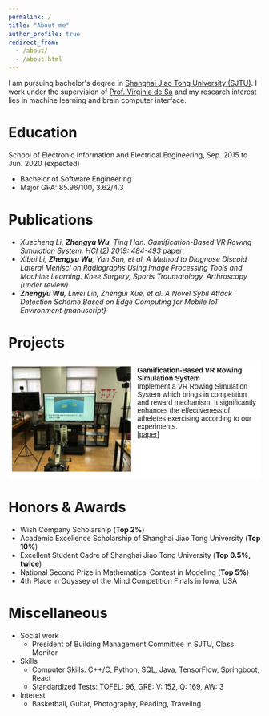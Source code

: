 ```yaml
---
permalink: /
title: "About me"
author_profile: true
redirect_from: 
  - /about/
  - /about.html
---
```


I am pursuing bachelor's degree in [Shanghai Jiao Tong University (SJTU)](http://en.sjtu.edu.cn/). I work under the supervision of [Prof. Virginia de Sa](http://www.cogsci.ucsd.edu/~desa/) and my research interest lies in machine learning and brain computer interface. 

Education
======
School of Electronic Information and Electrical Engineering, Sep. 2015 to Jun. 2020 (expected)   

* Bachelor of Software Engineering
* Major GPA: 85.96/100, 3.62/4.3

Publications
======
* _Xuecheng Li, **Zhengyu Wu**, Ting Han. Gamification-Based VR Rowing Simulation System. HCI (2) 2019: 484-493_ [paper](https://link.springer.com/chapter/10.1007%2F978-3-030-22643-5_38)
* _Xibai Li, **Zhengyu Wu**, Yan Sun, et al. A Method to Diagnose Discoid Lateral Menisci on Radiographs Using Image Processing Tools and Machine Learning. Knee Surgery, Sports Traumatology, Arthroscopy (under review)_
* _**Zhengyu Wu**, Liwei Lin, Zhengui Xue, et al. A Novel Sybil Attack Detection Scheme Based on Edge Computing for Mobile IoT Environment (manuscript)_


Projects
======
<style type="text/css">
.tg  {border-collapse:collapse;border-spacing:0;}
.tg td{font-family:Arial, sans-serif;font-size:14px;padding:10px 5px;border-style:solid;border-width:1px;overflow:hidden;word-break:normal;border-color:black;}
.tg th{font-family:Arial, sans-serif;font-size:14px;font-weight:normal;padding:10px 5px;border-style:solid;border-width:1px;overflow:hidden;word-break:normal;border-color:black;}
.tg .tg-oe15{background-color:#ffffff;border-color:#ffffff;text-align:left;vertical-align:top}
</style>
<table class="tg">
  <tr>
    <th class="tg-oe15" width="50%">
      <img src="../images/row.png" alt="我的照片" />
    </th>
    <th class="tg-oe15">
      <b>Gamification-Based VR Rowing Simulation System</b> <br> 
      Implement a VR Rowing Simulation System which brings in competition and reward mechanism. It significantly enhances the effectiveness of atheletes exercising according to our experiments.<br>
      <a href="https://link.springer.com/chapter/10.1007%2F978-3-030-22643-5_38">[paper]</a>
    </th>
  </tr>
</table>

 
Honors & Awards
======
- Wish Company Scholarship (**Top 2%**)
- Academic Excellence Scholarship of Shanghai Jiao Tong University (**Top 10%**) 
- Excellent Student Cadre of Shanghai Jiao Tong University (**Top 0.5%, twice**) 
- National Second Prize in Mathematical Contest in Modeling (**Top 5%**)
- 4th Place in Odyssey of the Mind Competition Finals in Iowa, USA

Miscellaneous
======
- Social work
  - President of Building Management Committee in SJTU, Class Monitor
- Skills
  - Computer Skills: C++/C, Python, SQL, Java, TensorFlow, Springboot, React
  - Standardized Tests: TOFEL: 96, GRE: V: 152, Q: 169, AW: 3
- Interest
  - Basketball, Guitar, Photography, Reading, Traveling


